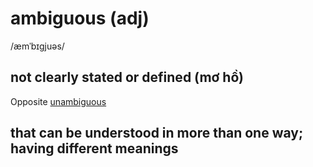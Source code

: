 # ambiguous (adj)

/æmˈbɪɡjuəs/

## not clearly stated or defined (mơ hồ)

Opposite [unambiguous]()

## that can be understood in more than one way; having different meanings